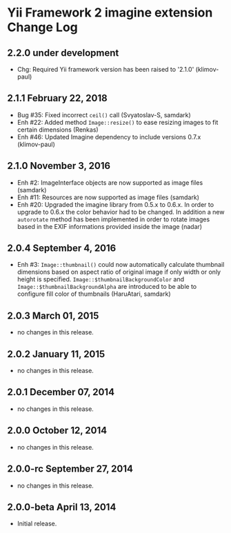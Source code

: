 Yii Framework 2 imagine extension Change Log
================================================

2.2.0 under development
-----------------------

- Chg: Required Yii framework version has been raised to '2.1.0' (klimov-paul)


2.1.1 February 22, 2018
-----------------------

- Bug #35: Fixed incorrect `ceil()` call (Svyatoslav-S, samdark)
- Enh #22: Added method `Image::resize()` to ease resizing images to fit certain dimensions (Renkas)
- Enh #46: Updated Imagine dependency to include versions 0.7.x (klimov-paul)


2.1.0 November 3, 2016
----------------------

- Enh #2: ImageInterface objects are now supported as image files (samdark)
- Enh #11: Resources are now supported as image files (samdark)
- Enh #20: Upgraded the imagine library from 0.5.x to 0.6.x.
      In order to upgrade to 0.6.x the color behavior had to be
      changed. In addition a new `autorotate` method has been implemented
      in order to rotate images based in the EXIF informations provided
      inside the image (nadar)

2.0.4 September 4, 2016
-----------------------

- Enh #3: `Image::thumbnail()` could now automatically calculate thumbnail dimensions based on aspect ratio of original
  image if only width or only height is specified. `Image::$thumbnailBackgroundColor` and
  `Image::$thumbnailBackgroundAlpha` are introduced to be able to configure fill color of thumbnails (HaruAtari, samdark)

2.0.3 March 01, 2015
--------------------

- no changes in this release.


2.0.2 January 11, 2015
----------------------

- no changes in this release.


2.0.1 December 07, 2014
-----------------------

- no changes in this release.


2.0.0 October 12, 2014
----------------------

- no changes in this release.


2.0.0-rc September 27, 2014
---------------------------

- no changes in this release.


2.0.0-beta April 13, 2014
-------------------------

- Initial release.
